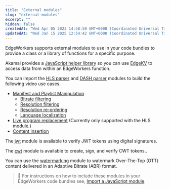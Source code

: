 ```yaml
---
title: "External modules"
slug: "external-modules"
excerpt: ""
hidden: false
createdAt: "Wed Apr 05 2023 14:58:59 GMT+0000 (Coordinated Universal Time)"
updatedAt: "Wed Jan 15 2025 12:54:42 GMT+0000 (Coordinated Universal Time)"
---
```

EdgeWorkers supports external modules to use in your code bundles to provide a class or a library of functions for a specific purpose.

Akamai provides a [JavaScript helper library](https://techdocs.akamai.com/edgekv/docs/library-helper-methods) so you can use [EdgeKV](https://techdocs.akamai.com/edgekv/docs/welcome-to-edgekv) to access data from within an EdgeWorkers function.

You can import the [HLS parser](doc:hls-parser) and [DASH parser](doc:dash-parser) modules to build the following video use cases.

- [Manifest and Playlist Manipulation](doc:manifest-and-playlist-personalization)
  - [Bitrate filtering](doc:manifest-and-playlist-personalization#filter-bitrates)
  - [Resolution filtering](doc:manifest-and-playlist-personalization#filter-resolutions)
  - [Resolution re-ordering](doc:manifest-and-playlist-personalization#re-order-resolutions)
  - [Language localization](doc:manifest-and-playlist-personalization#localize-language)
- [Live program replacement](doc:live-program-replacement) (Currently only supported with the HLS module.)
- [Content insertion](doc:content-insertion) 

The [jwt](doc:jwt) module is available to verify JWT tokens using digital signatures.

The [cwt](doc:cwt) module is available to create, sign, and verify CWT tokens..

You can use the [watermarking](doc:watermarking) module to watermark Over-The-Top (OTT) content delivered in an Adaptive Bitrate (ABR) format.

> 📘 For instructions on how to include these modules in your EdgeWorkers code bundles see, [Import a JavaScript module](doc:import-a-javascript-module).
